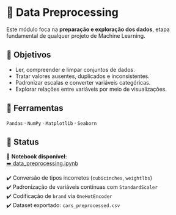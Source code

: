 # 🧹 Data Preprocessing
Este módulo foca na **preparação e exploração dos dados**, etapa fundamental de qualquer projeto de Machine Learning.

## 📘 Objetivos
- Ler, compreender e limpar conjuntos de dados.
- Tratar valores ausentes, duplicados e inconsistentes.
- Padronizar escalas e converter variáveis categóricas.
- Explorar relações entre variáveis por meio de visualizações.

## 🧠 Ferramentas
`Pandas` · `NumPy` · `Matplotlib` · `Seaborn`

## 🚧 Status
📓 **Notebook disponível:**  
[➡️ data_preprocessing.ipynb](./data_preprocessing.ipynb)

✔️ Conversão de tipos incorretos (`cubicinches`, `weightlbs`)  
✔️ Padronização de variáveis contínuas com `StandardScaler`  
✔️ Codificação de `brand` via `OneHotEncoder`  
✔️ Dataset exportado: `cars_preprocessed.csv`
